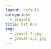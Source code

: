 ```yaml
---
layout: default
categories: 
  - gravel2
title: Pit Run
img: 
  - gravel-2.jpg
  - gravel-2.1.jpg
---
```

